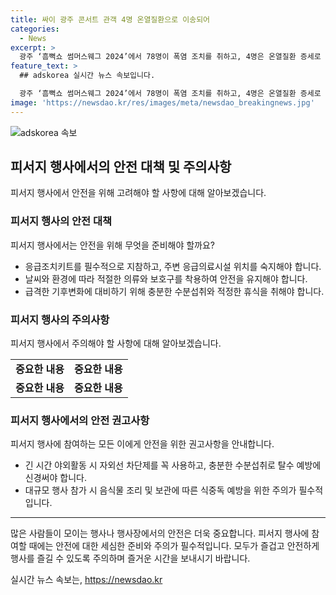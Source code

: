 ```yaml
---
title: 싸이 광주 콘서트 관객 4명 온열질환으로 이송되어
categories:
  - News
excerpt: >
  광주 ‘흠뻑쇼 썸머스웨그 2024’에서 78명이 폭염 조치를 취하고, 4명은 온열질환 증세로 병원 이송. 싸이의 무대에서 팬들의 안전을 위해 대책 마련 필요. 6일의 체감온도는 31.3도로 폭염주의보가 하향조정됐으나, 안전에 주의가 필요한 상황임.
feature_text: >
  ## adskorea 실시간 뉴스 속보입니다.

  광주 ‘흠뻑쇼 썸머스웨그 2024’에서 78명이 폭염 조치를 취하고, 4명은 온열질환 증세로 병원 이송. 싸이의 무대에서 팬들의 안전을 위해 대책 마련 필요. 6일의 체감온도는 31.3도로 폭염주의보가 하향조정됐으나, 안전에 주의가 필요한 상황임.
image: 'https://newsdao.kr/res/images/meta/newsdao_breakingnews.jpg'
---
```


<p><img src="https://newsdao.kr/res/images/meta/newsdao_breakingnews.jpg" alt="adskorea 속보" /></p>

<h2 data-ke-size="size26">피서지 행사에서의 안전 대책 및 주의사항</h2>

<p data-ke-size="size16">피서지 행사에서 안전을 위해 고려해야 할 사항에 대해 알아보겠습니다.</p>

<h3>피서지 행사의 안전 대책</h3>

<p data-ke-size="size16">피서지 행사에서는 안전을 위해 무엇을 준비해야 할까요?</p>

<ul>
  <li>응급조치키트를 필수적으로 지참하고, 주변 응급의료시설 위치를 숙지해야 합니다.</li>
  <li>날씨와 환경에 따라 적절한 의류와 보호구를 착용하여 안전을 유지해야 합니다.</li>
  <li>급격한 기후변화에 대비하기 위해 충분한 수분섭취와 적정한 휴식을 취해야 합니다.</li>
</ul>

<h3>피서지 행사의 주의사항</h3>

<p data-ke-size="size16">피서지 행사에서 주의해야 할 사항에 대해 알아보겠습니다.</p>

<table>
  <tr>
    <td style="text-align: center; height: 17px;"><b>중요한 내용</b></td>
    <td style="text-align: center; height: 17px;"><b>중요한 내용</b></td>
  </tr>
  <tr>
    <td style="text-align: center; height: 17px;"><b>중요한 내용</b></td>
    <td style="text-align: center; height: 17px;"><b>중요한 내용</b></td>
  </tr>
</table>

<h3>피서지 행사에서의 안전 권고사항</h3>

<p data-ke-size="size16">피서지 행사에 참여하는 모든 이에게 안전을 위한 권고사항을 안내합니다.</p>

<ul>
  <li>긴 시간 야외활동 시 자외선 차단제를 꼭 사용하고, 충분한 수분섭취로 탈수 예방에 신경써야 합니다.</li>
  <li>대규모 행사 참가 시 음식물 조리 및 보관에 따른 식중독 예방을 위한 주의가 필수적입니다.</li>
</ul>

<hr>

<p data-ke-size="size16">많은 사람들이 모이는 행사나 행사장에서의 안전은 더욱 중요합니다. 피서지 행사에 참여할 때에는 안전에 대한 세심한 준비와 주의가 필수적입니다. 모두가 즐겁고 안전하게 행사를 즐길 수 있도록 주의하며 즐거운 시간을 보내시기 바랍니다.</p>
실시간 뉴스 속보는, <a href="https://newsdao.kr" rel="dofollow">https://newsdao.kr</a>


